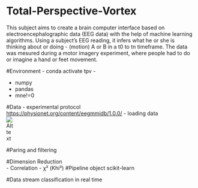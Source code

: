   # Total-Perspective-Vortex
  This subject aims to create a brain computer interface based on electroencephalographic data (EEG data) with the help of machine learning algorithms. Using a subject’s EEG reading, it infers what he or she is thinking about or doing - (motion) A or B in a t0 to tn timeframe. The data was mesured during a motor imagery experiment, where people had to do or imagine a hand or feet movement.
  
  #Environment - conda activate tpv - 
  - numpy
  - pandas
  - mne!=0
  
  #Data
    - experimental protocol
        https://physionet.org/content/eegmmidb/1.0.0/
    - loading data  
    <img src="/mnt/nfs/homes/ymarcais/sgoinfre/total-perspective-vortex/png/raw_sample_S001.png" alt="Alt text" title="Battle ship" style="display: inline-block; max-width: 20px">
    

  #Paring and filtering
  
  #Dimension Reduction  
    - Correlation
    -  χ² (Khi²)
  #Pipeline object scikit-learn

  #Data stream classification in real time
